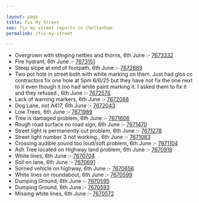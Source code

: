 ```yaml
---

layout: page
title: Fix My Street
seo: fix my street reports in Cheltenham
permalink: /fix-my-street

---
```


<!-- fix_marker starts -->

- Overgrown with stinging nettles and thorns, 6th June :- [7673332](https://www.fixmystreet.com/report/7673332)
- Fire hydrant, 6th June :- [7673151](https://www.fixmystreet.com/report/7673151)
- Steep slope at end of footpath, 6th June :- [7672689](https://www.fixmystreet.com/report/7672689)
- Two pot hole in street both with white marking on them. Just had glos cc contractors fix one hole at 5pm 6/6/25 but they have not fix the one next to it even though it too had white paint marking it. I asked them to fix it and they refused., 6th June :- [7672576](https://www.fixmystreet.com/report/7672576)
- Lack of warning markers, 6th June :- [7672088](https://www.fixmystreet.com/report/7672088)
- Dog Lane, not A417, 6th June :- [7672043](https://www.fixmystreet.com/report/7672043)
- Low Trees, 6th June :- [7671989](https://www.fixmystreet.com/report/7671989)
- Tree is damaged problem, 6th June :- [7671606](https://www.fixmystreet.com/report/7671606)
- Rough road surface no road sign, 6th June :- [7671470](https://www.fixmystreet.com/report/7671470)
- Street light is permanently out problem, 6th June :- [7671278](https://www.fixmystreet.com/report/7671278)
- Street light number 3 not working., 6th June :- [7671083](https://www.fixmystreet.com/report/7671083)
- Crossing audible sound too loud/soft problem, 6th June :- [7671104](https://www.fixmystreet.com/report/7671104)
- Ash Tree located on Highway land problem, 6th June :- [7670918](https://www.fixmystreet.com/report/7670918)
- White lines, 6th June :- [7670704](https://www.fixmystreet.com/report/7670704)
- Soil on lane, 6th June :- [7670691](https://www.fixmystreet.com/report/7670691)
- Sorned vehicle on highway, 6th June :- [7670656](https://www.fixmystreet.com/report/7670656)
- White lines on roundabout, 6th June :- [7670599](https://www.fixmystreet.com/report/7670599)
- Dumping Ground, 6th June :- [7670595](https://www.fixmystreet.com/report/7670595)
- Dumping Ground, 6th June :- [7670593](https://www.fixmystreet.com/report/7670593)
- Missing white lines, 6th June :- [7670572](https://www.fixmystreet.com/report/7670572)

<!-- fix_marker ends -->